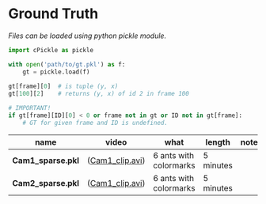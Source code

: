 # Ground Truth
*Files can be loaded using python pickle module.*

```python
import cPickle as pickle

with open('path/to/gt.pkl') as f:
    gt = pickle.load(f)
    
gt[frame][0]  # is tuple (y, x)
gt[100][2]    # returns (y, x) of id 2 in frame 100

# IMPORTANT!
if gt[frame][ID][0] < 0 or frame not in gt or ID not in gt[frame]:
    # GT for given frame and ID is undefined.
```
| name | video | what | length | note |
| --- | --- | --- | --- | --- |
| __Cam1_sparse.pkl__ | ([Cam1_clip.avi](https://www.dropbox.com/s/afrbhqgucl27xy2/Cam1_clip.avi?dl=0)) | 6 ants with colormarks | 5 minutes | |
| __Cam2_sparse.pkl__ | ([Cam1_clip.avi](https://www.dropbox.com/s/qymo8x3y8af0muv/Cam2_clip.avi?dl=0)) | 6 ants with colormarks | 5 minutes | |